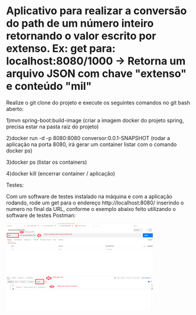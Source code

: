 # Aplicativo para realizar a conversão do path de um número inteiro retornando o valor escrito por extenso. Ex: get para: localhost:8080/1000  -> Retorna um arquivo JSON com chave "extenso" e conteúdo "mil"

Realize o git clone do projeto e execute os seguintes comandos no git bash aberto:

1)mvn spring-boot:build-image (criar a imagem docker do projeto spring, precisa estar na pasta raiz do projeto)

2)docker run -d -p 8080:8080 conversor:0.0.1-SNAPSHOT (rodar a aplicação na porta 8080, irá gerar um container listar com o comando docker ps)

3)docker ps (listar os containers)

4)docker kill (encerrar container / aplicação)

Testes:

Com um software de testes instalado na máquina e com a aplicação rodando, rode um get para o endereço http://localhost:8080/ inserindo o numero no final da URL, conforme o exemplo abaixo feito utilizando o software de testes Postman:

<img src="https://github.com/fpreviatti/API-Conversao-inteiro-num-extenso/blob/main/postman.png" width="400px" height="auto">
